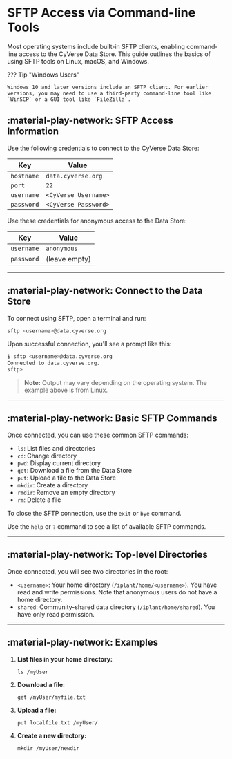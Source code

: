 # SFTP Access via Command-line Tools

Most operating systems include built-in SFTP clients, enabling command-line access to the CyVerse Data Store. This guide outlines the basics of using SFTP tools on Linux, macOS, and Windows.

??? Tip "Windows Users"

    Windows 10 and later versions include an SFTP client. For earlier versions, you may need to use a third-party command-line tool like `WinSCP` or a GUI tool like `FileZilla`.


## :material-play-network: SFTP Access Information

Use the following credentials to connect to the CyVerse Data Store:

| Key            | Value                |
|-----------------|----------------------|
| `hostname`     | `data.cyverse.org`   |
| `port`         | `22`                 |
| `username`     | `<CyVerse Username>` |
| `password`     | `<CyVerse Password>` |


Use these credentials for anonymous access to the Data Store:

| Key | Value |
|-------------------|-------|
| `username` | `anonymous` |
| `password` | (leave empty) |

---

## :material-play-network: Connect to the Data Store

To connect using SFTP, open a terminal and run:

```sh
sftp <username>@data.cyverse.org
```

Upon successful connection, you'll see a prompt like this:

```sh
$ sftp <username>@data.cyverse.org
Connected to data.cyverse.org.
sftp>
```

> **Note:** Output may vary depending on the operating system. The example above is from Linux.

---

## :material-play-network: Basic SFTP Commands

Once connected, you can use these common SFTP commands:

- `ls`: List files and directories
- `cd`: Change directory
- `pwd`: Display current directory
- `get`: Download a file from the Data Store
- `put`: Upload a file to the Data Store
- `mkdir`: Create a directory
- `rmdir`: Remove an empty directory
- `rm`: Delete a file

To close the SFTP connection, use the `exit` or `bye` command.

Use the `help` or `?` command to see a list of available SFTP commands.

---

## :material-play-network: Top-level Directories

Once connected, you will see two directories in the root:

- `<username>`: Your home directory (`/iplant/home/<username>`). You have read and write permissions. Note that anonymous users do not have a home directory.
- `shared`: Community-shared data directory (`/iplant/home/shared`). You have only read permission.

---

## :material-play-network: Examples

1. **List files in your home directory:**
   ```
   ls /myUser
   ```

2. **Download a file:**
   ```
   get /myUser/myfile.txt
   ```

3. **Upload a file:**
   ```
   put localfile.txt /myUser/
   ```

4. **Create a new directory:**
   ```
   mkdir /myUser/newdir
   ```
